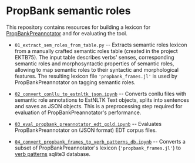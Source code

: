 # PropBank semantic roles

This repository contains resources for building a lexicon for [PropBankPreannotator](https://github.com/estnltk/estnltk/blob/75cf224889554f49fdc4576f206eacd3270ef8d3/tutorials/nlp_pipeline/X_miscellaneous/04_propbank_semantic_roles_preannotation.ipynb) and for evaluating the tool.

* `01_extract_sem_roles_from_table.py` -- Extracts semantic roles lexicon from a manually crafted semantic roles table (created in the project EKTB75). The input table describes verbs' senses, corresponding semantic roles and morphosyntactic properties of semantic roles, allowing to map semantic roles to their syntactic and morphological features. The resulting lexicon file `'propbank_frames.jl'` is used by PropBankPreannotator on tagging semantic roles. 

* [`02_convert_conllu_to_estnltk_json.ipynb`](02_convert_conllu_to_estnltk_json.ipynb) -- Converts conllu files with semantic role annotations to EstNLTK Text objects, splits into sentences and saves as JSON objects. This is a preprocessing step required for evaluation of PropBankPreannotator's performance.

* [`03_eval_propbank_preannotator_edt_gold.ipynb`](03_eval_propbank_preannotator_edt_gold.ipynb) -- Evaluates  PropBankPreannotator on (JSON format) EDT corpus files. 

* [`04_convert_propbank_frames_to_verb_patterns_db.ipynb`](04_convert_propbank_frames_to_verb_patterns_db.ipynb) -- Converts a subset of PropBankPreannotator's lexicon (`'propbank_frames.jl'`) to [verb patterns](https://github.com/estnltk/syntax_experiments/blob/verb_templates/verb_patterns/vp_data2_documentation/patterns.md) sqlite3 database.   
